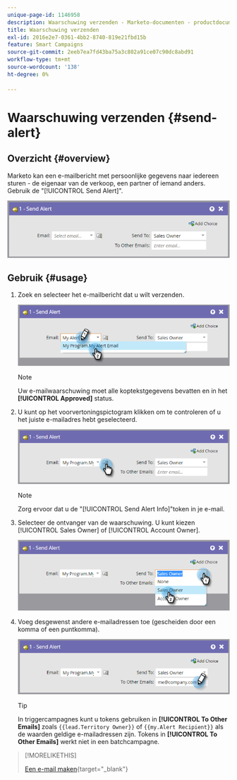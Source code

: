 ```yaml
---
unique-page-id: 1146958
description: Waarschuwing verzenden - Marketo-documenten - productdocumentatie
title: Waarschuwing verzenden
exl-id: 2016e2e7-0361-4bb2-8740-819e21fbd15b
feature: Smart Campaigns
source-git-commit: 2eeb7ea7fd43ba75a3c802a91ce07c90dc8abd91
workflow-type: tm+mt
source-wordcount: '138'
ht-degree: 0%

---
```


# Waarschuwing verzenden {#send-alert}

## Overzicht {#overview}

Marketo kan een e-mailbericht met persoonlijke gegevens naar iedereen sturen - de eigenaar van de verkoop, een partner of iemand anders. Gebruik de &quot;[!UICONTROL Send Alert]&quot;.

![](assets/one-1.png)

## Gebruik {#usage}

1. Zoek en selecteer het e-mailbericht dat u wilt verzenden.

   ![](assets/two-1.png)

   >[!NOTE]
   >
   >Uw e-mailwaarschuwing moet alle koptekstgegevens bevatten en in het **[!UICONTROL Approved]** status.

1. U kunt op het voorvertoningspictogram klikken om te controleren of u het juiste e-mailadres hebt geselecteerd.

   ![](assets/three-1.png)

   >[!NOTE]
   >
   >Zorg ervoor dat u de &quot;[!UICONTROL Send Alert Info]&quot;token in je e-mail.

1. Selecteer de ontvanger van de waarschuwing. U kunt kiezen [!UICONTROL Sales Owner] of [!UICONTROL Account Owner].

   ![](assets/four-2.png)

1. Voeg desgewenst andere e-mailadressen toe (gescheiden door een komma of een puntkomma).

   ![](assets/five.png)

   >[!TIP]
   >
   >In triggercampagnes kunt u tokens gebruiken in **[!UICONTROL To Other Emails]** zoals `{{lead.Territory Owner}}` of `{{my.Alert Recipient}}` als de waarden geldige e-mailadressen zijn. Tokens in **[!UICONTROL To Other Emails]** werkt niet in een batchcampagne.

>[!MORELIKETHIS]
>
>[Een e-mail maken](/help/marketo/product-docs/email-marketing/general/creating-an-email/create-an-email.md){target="_blank"}
